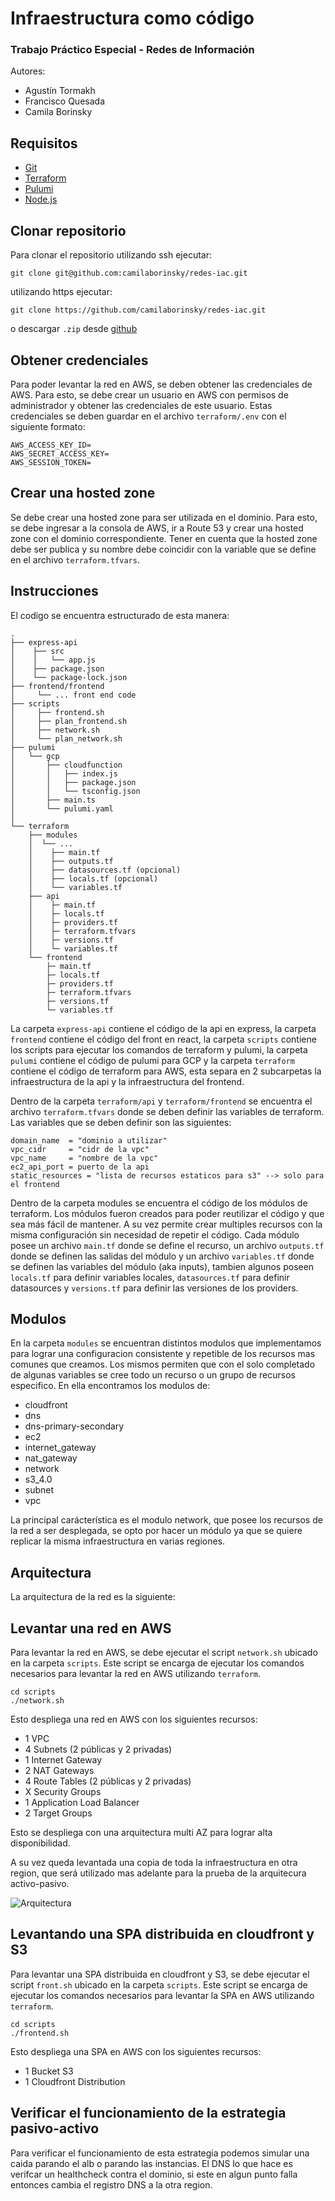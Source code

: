 # Infraestructura como código

### Trabajo Práctico Especial - Redes de Información

Autores:

- Agustín Tormakh
- Francisco Quesada
- Camila Borinsky

## Requisitos

- [Git](https://git-scm.com/book/en/v2/Getting-Started-Installing-Git)
- [Terraform](https://www.terraform.io/downloads.html)
- [Pulumi](https://www.pulumi.com/docs/get-started/install/)
- [Node.js](https://nodejs.org/en/download/)

## Clonar repositorio

Para clonar el repositorio
utilizando ssh ejecutar:

```
git clone git@github.com:camilaborinsky/redes-iac.git
```

utilizando https ejecutar:

```
git clone https://github.com/camilaborinsky/redes-iac.git
```

o descargar `.zip` desde [github](https://github.com/camilaborinsky/redes-iac)

## Obtener credenciales

Para poder levantar la red en AWS, se deben obtener las credenciales de AWS. Para esto, se debe crear un usuario en AWS con permisos de administrador y obtener las credenciales de este usuario. Estas credenciales se deben guardar en el archivo `terraform/.env` con el siguiente formato:

```
AWS_ACCESS_KEY_ID=
AWS_SECRET_ACCESS_KEY=
AWS_SESSION_TOKEN=
```

## Crear una hosted zone

Se debe crear una hosted zone para ser utilizada en el dominio. Para esto, se debe ingresar a la consola de AWS, ir a Route 53 y crear una hosted zone con el dominio correspondiente. Tener en cuenta que la hosted zone debe ser publica y su nombre debe coincidir con la variable que se define en el archivo `terraform.tfvars`.

## Instrucciones

El codigo se encuentra estructurado de esta manera:

```
.
├── express-api
│    ├── src
│    │   └── app.js
│    ├── package.json
│    └── package-lock.json
├── frontend/frontend
│     └── ... front end code
├── scripts
│     ├── frontend.sh
│     ├── plan_frontend.sh
│     ├── network.sh
│     └── plan_network.sh
├── pulumi
│   └── gcp
│       ├── cloudfunction
│       │   ├── index.js
│       │   ├── package.json
│       │   └── tsconfig.json
│       ├── main.ts
│       └── pulumi.yaml
│
└── terraform
    ├── modules
    │  └── ...
    │    ├── main.tf
    │    ├── outputs.tf
    │    ├── datasources.tf (opcional)
    │    ├── locals.tf (opcional)
    │    └── variables.tf
    ├── api
    │    ├─ main.tf
    │    ├─ locals.tf
    │    ├─ providers.tf
    │    ├─ terraform.tfvars
    │    ├─ versions.tf
    │    └─ variables.tf
    └── frontend
        ├─ main.tf
        ├─ locals.tf
        ├─ providers.tf
        ├─ terraform.tfvars
        ├─ versions.tf
        └─ variables.tf
```

La carpeta `express-api` contiene el código de la api en express, la carpeta `frontend` contiene el código del front en react, la carpeta `scripts` contiene los scripts para ejecutar los comandos de terraform y pulumi, la carpeta `pulumi` contiene el código de pulumi para GCP y la carpeta `terraform` contiene el código de terraform para AWS, esta separa en 2 subcarpetas la infraestructura de la api y la infraestructura del frontend.

Dentro de la carpeta `terraform/api` y `terraform/frontend` se encuentra el archivo `terraform.tfvars` donde se deben definir las variables de terraform. Las variables que se deben definir son las siguientes:

```
domain_name  = "dominio a utilizar"
vpc_cidr     = "cidr de la vpc"
vpc_name     = "nombre de la vpc"
ec2_api_port = puerto de la api
static_resources = "lista de recursos estaticos para s3" --> solo para el frontend
```

Dentro de la carpeta modules se encuentra el código de los módulos de terraform. Los módulos fueron creados para poder reutilizar el código y que sea más fácil de mantener. A su vez permite crear multiples recursos con la misma configuración sin necesidad de repetir el código. Cada módulo posee un archivo `main.tf` donde se define el recurso, un archivo `outputs.tf` donde se definen las salidas del módulo y un archivo `variables.tf` donde se definen las variables del módulo (aka inputs), tambien algunos poseen `locals.tf` para definir variables locales, `datasources.tf` para definir datasources y `versions.tf` para definir las versiones de los providers.

## Modulos

En la carpeta `modules` se encuentran distintos modulos que implementamos para lograr una configuracion consistente y repetible de los recursos mas comunes que creamos. Los mismos permiten que con el solo completado de algunas variables se cree todo un recurso o un grupo de recursos especifico. En ella encontramos los modulos de:

- cloudfront
- dns
- dns-primary-secondary
- ec2
- internet_gateway
- nat_gateway
- network
- s3_4.0
- subnet
- vpc

La principal carácterística es el modulo network, que posee los recursos de la red a ser desplegada, se opto por hacer un módulo ya que se quiere replicar la misma infraestructura en varias regiones.

## Arquitectura

La arquitectura de la red es la siguiente:

## Levantar una red en AWS

Para levantar la red en AWS, se debe ejecutar el script `network.sh` ubicado en la carpeta `scripts`. Este script se encarga de ejecutar los comandos necesarios para levantar la red en AWS utilizando `terraform`.

```
cd scripts
./network.sh
```

Esto despliega una red en AWS con los siguientes recursos:

- 1 VPC
- 4 Subnets (2 públicas y 2 privadas)
- 1 Internet Gateway
- 2 NAT Gateways
- 4 Route Tables (2 públicas y 2 privadas)
- X Security Groups
- 1 Application Load Balancer
- 2 Target Groups

Esto se despliega con una arquitectura multi AZ para lograr alta disponibilidad.

A su vez queda levantada una copia de toda la infraestructura en otra region, que será utilizado mas adelante para la prueba de la arquitecura activo-pasivo.

![Arquitectura](./images/arquitectura.png)

## Levantando una SPA distribuida en cloudfront y S3

Para levantar una SPA distribuida en cloudfront y S3, se debe ejecutar el script `front.sh` ubicado en la carpeta `scripts`. Este script se encarga de ejecutar los comandos necesarios para levantar la SPA en AWS utilizando `terraform`.

```
cd scripts
./frontend.sh
```

Esto despliega una SPA en AWS con los siguientes recursos:

- 1 Bucket S3
- 1 Cloudfront Distribution

## Verificar el funcionamiento de la estrategia pasivo-activo

Para verificar el funcionamiento de esta estrategia podemos simular una caida parando el alb o parando las instancias. El DNS lo que hace es verifcar un healthcheck contra el dominio, si este en algun punto falla entonces cambia el registro DNS a la otra region.

